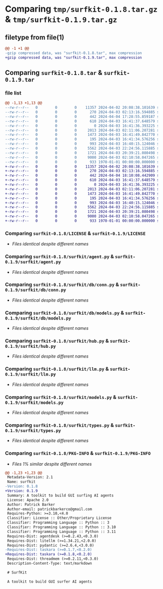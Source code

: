 # Comparing `tmp/surfkit-0.1.8.tar.gz` & `tmp/surfkit-0.1.9.tar.gz`

## filetype from file(1)

```diff
@@ -1 +1 @@
-gzip compressed data, was "surfkit-0.1.8.tar", max compression
+gzip compressed data, was "surfkit-0.1.9.tar", max compression
```

## Comparing `surfkit-0.1.8.tar` & `surfkit-0.1.9.tar`

### file list

```diff
@@ -1,13 +1,13 @@
--rw-r--r--   0        0        0    11357 2024-04-02 20:08:38.101639 surfkit-0.1.8/LICENSE
--rw-r--r--   0        0        0      270 2024-04-03 02:13:16.594885 surfkit-0.1.8/README.md
--rw-r--r--   0        0        0      442 2024-04-04 17:28:55.859187 surfkit-0.1.8/pyproject.toml
--rw-r--r--   0        0        0      610 2024-04-03 16:41:37.648579 surfkit-0.1.8/surfkit/agent.py
--rw-r--r--   0        0        0        0 2024-04-03 16:41:36.393225 surfkit-0.1.8/surfkit/cli.py
--rw-r--r--   0        0        0     2013 2024-04-03 02:11:06.207281 surfkit-0.1.8/surfkit/db/conn.py
--rw-r--r--   0        0        0     1473 2024-04-03 16:41:49.842770 surfkit-0.1.8/surfkit/db/models.py
--rw-r--r--   0        0        0      195 2024-04-03 16:41:34.576256 surfkit-0.1.8/surfkit/env.py
--rw-r--r--   0        0        0      993 2024-04-03 16:40:15.124046 surfkit-0.1.8/surfkit/hub.py
--rw-r--r--   0        0        0     5562 2024-04-03 22:24:56.115885 surfkit-0.1.8/surfkit/llm.py
--rw-r--r--   0        0        0     1721 2024-04-03 20:39:21.080498 surfkit-0.1.8/surfkit/models.py
--rw-r--r--   0        0        0     9000 2024-04-03 02:10:58.047265 surfkit-0.1.8/surfkit/types.py
--rw-r--r--   0        0        0      933 1970-01-01 00:00:00.000000 surfkit-0.1.8/PKG-INFO
+-rw-r--r--   0        0        0    11357 2024-04-02 20:08:38.101639 surfkit-0.1.9/LICENSE
+-rw-r--r--   0        0        0      270 2024-04-03 02:13:16.594885 surfkit-0.1.9/README.md
+-rw-r--r--   0        0        0      442 2024-04-04 18:10:08.442909 surfkit-0.1.9/pyproject.toml
+-rw-r--r--   0        0        0      610 2024-04-03 16:41:37.648579 surfkit-0.1.9/surfkit/agent.py
+-rw-r--r--   0        0        0        0 2024-04-03 16:41:36.393225 surfkit-0.1.9/surfkit/cli.py
+-rw-r--r--   0        0        0     2013 2024-04-03 02:11:06.207281 surfkit-0.1.9/surfkit/db/conn.py
+-rw-r--r--   0        0        0     1473 2024-04-03 16:41:49.842770 surfkit-0.1.9/surfkit/db/models.py
+-rw-r--r--   0        0        0      195 2024-04-03 16:41:34.576256 surfkit-0.1.9/surfkit/env.py
+-rw-r--r--   0        0        0      993 2024-04-03 16:40:15.124046 surfkit-0.1.9/surfkit/hub.py
+-rw-r--r--   0        0        0     5562 2024-04-03 22:24:56.115885 surfkit-0.1.9/surfkit/llm.py
+-rw-r--r--   0        0        0     1721 2024-04-03 20:39:21.080498 surfkit-0.1.9/surfkit/models.py
+-rw-r--r--   0        0        0     9000 2024-04-03 02:10:58.047265 surfkit-0.1.9/surfkit/types.py
+-rw-r--r--   0        0        0      933 1970-01-01 00:00:00.000000 surfkit-0.1.9/PKG-INFO
```

### Comparing `surfkit-0.1.8/LICENSE` & `surfkit-0.1.9/LICENSE`

 * *Files identical despite different names*

### Comparing `surfkit-0.1.8/surfkit/agent.py` & `surfkit-0.1.9/surfkit/agent.py`

 * *Files identical despite different names*

### Comparing `surfkit-0.1.8/surfkit/db/conn.py` & `surfkit-0.1.9/surfkit/db/conn.py`

 * *Files identical despite different names*

### Comparing `surfkit-0.1.8/surfkit/db/models.py` & `surfkit-0.1.9/surfkit/db/models.py`

 * *Files identical despite different names*

### Comparing `surfkit-0.1.8/surfkit/hub.py` & `surfkit-0.1.9/surfkit/hub.py`

 * *Files identical despite different names*

### Comparing `surfkit-0.1.8/surfkit/llm.py` & `surfkit-0.1.9/surfkit/llm.py`

 * *Files identical despite different names*

### Comparing `surfkit-0.1.8/surfkit/models.py` & `surfkit-0.1.9/surfkit/models.py`

 * *Files identical despite different names*

### Comparing `surfkit-0.1.8/surfkit/types.py` & `surfkit-0.1.9/surfkit/types.py`

 * *Files identical despite different names*

### Comparing `surfkit-0.1.8/PKG-INFO` & `surfkit-0.1.9/PKG-INFO`

 * *Files 1% similar despite different names*

```diff
@@ -1,23 +1,23 @@
 Metadata-Version: 2.1
 Name: surfkit
-Version: 0.1.8
+Version: 0.1.9
 Summary: A toolkit to build GUI surfing AI agents
 License: Apache 2.0
 Author: Patrick Barker
 Author-email: patrickbarkerco@gmail.com
 Requires-Python: >=3.10,<4.0
 Classifier: License :: Other/Proprietary License
 Classifier: Programming Language :: Python :: 3
 Classifier: Programming Language :: Python :: 3.10
 Classifier: Programming Language :: Python :: 3.11
 Requires-Dist: agentdesk (>=0.2.43,<0.3.0)
 Requires-Dist: litellm (>=1.34.21,<2.0.0)
 Requires-Dist: pydantic (>=2.6.4,<3.0.0)
-Requires-Dist: taskara (>=0.1.7,<0.2.0)
+Requires-Dist: taskara (>=0.1.8,<0.2.0)
 Requires-Dist: threadmem (>=0.2.11,<0.3.0)
 Description-Content-Type: text/markdown
 
 # SurfKit
 
 A toolkit to build GUI surfer AI agents
```

